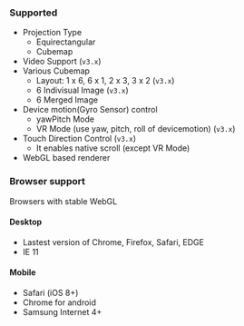 ### Supported
* Projection Type
  - Equirectangular
  - Cubemap
* Video Support (`v3.x`)
* Various Cubemap
  - Layout: 1 x 6, 6 x 1, 2 x 3, 3 x 2 (`v3.x`)
  - 6 Indivisual Image (`v3.x`)
  - 6 Merged Image
* Device motion(Gyro Sensor) control
  - yawPitch Mode
  - VR Mode (use yaw, pitch, roll of devicemotion) (`v3.x`)
* Touch Direction Control (`v3.x`)
  - It enables native scroll (except VR Mode)
* WebGL based renderer

### Browser support
Browsers with stable WebGL

#### Desktop
* Lastest version of Chrome, Firefox, Safari, EDGE
* IE 11

#### Mobile
* Safari (iOS 8+)
* Chrome for android
* Samsung Internet 4+